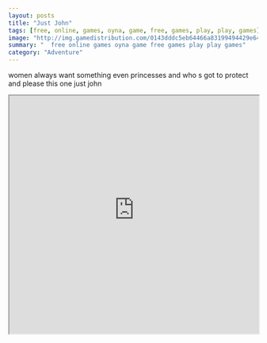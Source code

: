 ```yaml
---
layout: posts
title: "Just John"
tags: [free, online, games, oyna, game, free, games, play, play, games]
image: "http://img.gamedistribution.com/0143dddc5eb64466a83199494429e641.jpg"
summary: "  free online games oyna game free games play play games"
category: "Adventure"
---
```


women always want something even princesses and who s got to protect and please this one just john

<iframe width="100%" height="480px;" src="http://flash.gamedistribution.com?game=0143dddc5eb64466a83199494429e641"></iframe>